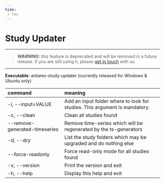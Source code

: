 ```yaml
---
hide:
 - toc
---
```


# Study Updater

---
> _**WARNING:**_ this feature is deprecated and will be removed in a future release. If you are still using it,
> please [get in touch](https://github.com/AntaresSimulatorTeam/Antares_Simulator/issues) with us.
---

**Executable**: antares-study-updater (currently released for Windows & Ubuntu only)


| command                       | meaning                                                                    |
|:------------------------------|:---------------------------------------------------------------------------|
| -i, --input=VALUE             | Add an input folder where to look for studies. This argument is mandatory. |
| -c, --clean                   | Clean all studies found                                                    |
| --remove-generated-timeseries | Remove time-series which will be regenerated by the ts-generators          |
| -d, --dry                     | List the study folders which may be upgraded and do nothing else           |
| --force-readonly              | Force read-only mode for all studies found                                 |
| -v, --version                 | Print the version and exit                                                 |
| -h, --help                    | Display this help and exit                                                 |